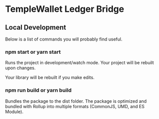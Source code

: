 # TempleWallet Ledger Bridge

## Local Development

Below is a list of commands you will probably find useful.

### npm start or yarn start

Runs the project in development/watch mode. Your project will be rebuilt upon changes.

Your library will be rebuilt if you make edits.

### npm run build or yarn build

Bundles the package to the dist folder.
The package is optimized and bundled with Rollup into multiple formats (CommonJS, UMD, and ES Module).
